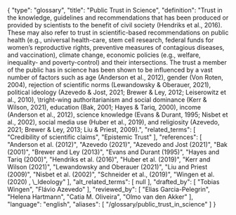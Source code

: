 {
    "type": "glossary",
    "title": "Public Trust in Science",
    "definition": "Trust in the knowledge, guidelines and recommendations that has been produced or provided by scientists to the benefit of civil society (Hendriks et al., 2016). These may also refer to trust in scientific-based recommendations on public health (e.g., universal health-care, stem cell research, federal funds for women’s reproductive rights, preventive measures of contagious diseases, and vaccination), climate change, economic policies (e.g., welfare, inequality- and poverty-control) and their intersections. The trust a member of the public has in science has been shown to be influenced by a vast number of factors such as age (Anderson et al., 2012), gender (Von Roten, 2004), rejection of scientific norms (Lewandowsky & Oberauer, 2021), political ideology (Azevedo & Jost, 2021; Brewer & Ley, 2012; Leiserowitz et al., 2010), \tright-wing authoritarianism and social dominance (Kerr & Wilson, 2021), education (Bak, 2001; Hayes & Tariq, 2000), income (Anderson et al., 2012), science knowledge (Evans & Durant, 1995; Nisbet et al., 2002), social media use (Huber et al., 2019), and religiosity (Azevedo, 2021; Brewer & Ley, 2013; Liu & Priest, 2009).",
    "related_terms": [
        "Credibility of scientific claims",
        "Epistemic Trust"
    ],
    "references": [
        "Anderson et al. (2012)",
        "Azevedo (2021)",
        "Azevedo and Jost (2021)",
        "Bak (2001)",
        "Brewer and Ley (2013)",
        "Evans and Durant (1995)",
        "Hayes and Tariq (2000)",
        "Hendriks et al. (2016)",
        "Huber et al. (2019)",
        "Kerr and Wilson (2021)",
        "Lewandowsky and Oberauer (2021)",
        "Liu and Priest (2009)",
        "Nisbet et al. (2002)",
        "Schneider et al., (2019)",
        "Wingen et al. (2020) , \\_Ideology"
    ],
    "alt_related_terms": [
        null
    ],
    "drafted_by": [
        "Tobias Wingen",
        "Flávio Azevedo"
    ],
    "reviewed_by": [
        "Elias Garcia-Pelegrin",
        "Helena Hartmann",
        "Catia M. Oliveira",
        "Olmo van den Akker"
    ],
    "language": "english",
    "aliases": [
        "/glossary/public_trust_in_science"
    ]
}